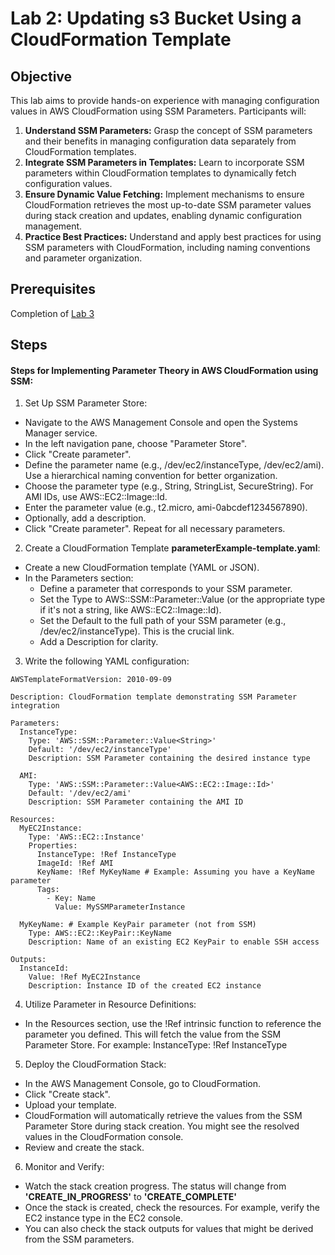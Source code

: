 # Lab 2: Updating s3 Bucket Using a CloudFormation Template

## Objective

This lab aims to provide hands-on experience with managing configuration values in AWS CloudFormation using SSM Parameters.  Participants will:

1. **Understand SSM Parameters:** Grasp the concept of SSM parameters and their benefits in managing configuration data separately from CloudFormation templates.
2. **Integrate SSM Parameters in Templates:** Learn to incorporate SSM parameters within CloudFormation templates to dynamically fetch configuration values.
3. **Ensure Dynamic Value Fetching:** Implement mechanisms to ensure CloudFormation retrieves the most up-to-date SSM parameter values during stack creation and updates, enabling dynamic configuration management.
4. **Practice Best Practices:** Understand and apply best practices for using SSM parameters with CloudFormation, including naming conventions and parameter organization.


## Prerequisites

Completion of [Lab 3](../Lab%202/README.md)

## Steps

#### Steps for Implementing Parameter Theory in AWS CloudFormation using SSM:
1. Set Up SSM Parameter Store:

- Navigate to the AWS Management Console and open the Systems Manager service.
- In the left navigation pane, choose "Parameter Store".
- Click "Create parameter".
- Define the parameter name (e.g., /dev/ec2/instanceType, /dev/ec2/ami). Use a hierarchical naming convention for better organization.
- Choose the parameter type (e.g., String, StringList, SecureString). For AMI IDs, use AWS::EC2::Image::Id.
- Enter the parameter value (e.g., t2.micro, ami-0abcdef1234567890).
- Optionally, add a description.
- Click "Create parameter". Repeat for all necessary parameters.

2. Create a CloudFormation Template **parameterExample-template.yaml**:

- Create a new CloudFormation template (YAML or JSON). 
- In the Parameters section:
    - Define a parameter that corresponds to your SSM parameter.
    - Set the Type to AWS::SSM::Parameter::Value<String> (or the appropriate type if it's not a string, like AWS::EC2::Image::Id).
    - Set the Default to the full path of your SSM parameter (e.g., /dev/ec2/instanceType). This is the crucial link.
    - Add a Description for clarity.
3. Write the following YAML configuration:
```
AWSTemplateFormatVersion: 2010-09-09

Description: CloudFormation template demonstrating SSM Parameter integration

Parameters:
  InstanceType:
    Type: 'AWS::SSM::Parameter::Value<String>'
    Default: '/dev/ec2/instanceType'
    Description: SSM Parameter containing the desired instance type

  AMI:
    Type: 'AWS::SSM::Parameter::Value<AWS::EC2::Image::Id>'
    Default: '/dev/ec2/ami'
    Description: SSM Parameter containing the AMI ID

Resources:
  MyEC2Instance:
    Type: 'AWS::EC2::Instance'
    Properties:
      InstanceType: !Ref InstanceType
      ImageId: !Ref AMI
      KeyName: !Ref MyKeyName # Example: Assuming you have a KeyName parameter
      Tags:
        - Key: Name
          Value: MySSMParameterInstance

  MyKeyName: # Example KeyPair parameter (not from SSM)
    Type: AWS::EC2::KeyPair::KeyName
    Description: Name of an existing EC2 KeyPair to enable SSH access

Outputs:
  InstanceId:
    Value: !Ref MyEC2Instance
    Description: Instance ID of the created EC2 instance
```

4. Utilize Parameter in Resource Definitions:

- In the Resources section, use the !Ref intrinsic function to reference the parameter you defined. This will fetch the value from the SSM Parameter Store. For example: InstanceType: !Ref InstanceType

5. Deploy the CloudFormation Stack:

- In the AWS Management Console, go to CloudFormation.
- Click "Create stack".
- Upload your template.
- CloudFormation will automatically retrieve the values from the SSM Parameter Store during stack creation. You might see the resolved values in the CloudFormation console.
- Review and create the stack.

6. Monitor and Verify:

- Watch the stack creation progress. The status will change from **'CREATE_IN_PROGRESS'** to **'CREATE_COMPLETE'**
- Once the stack is created, check the resources. For example, verify the EC2 instance type in the EC2 console.
- You can also check the stack outputs for values that might be derived from the SSM parameters.


